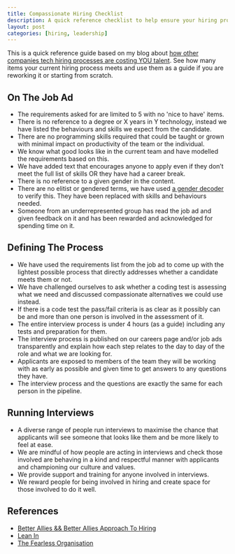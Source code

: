 ```yaml
---
title: Compassionate Hiring Checklist
description: A quick reference checklist to help ensure your hiring process sets the candidates and your company up for success.
layout: post
categories: [hiring, leadership]
---
```

This is a quick reference guide based on my blog about [how other companies tech hiring processes are costing YOU talent](https://outragedpinkracoon.com/2021/04/27/other-companies-hiring-processes-are-costing-you-talent.html). See how many items your current hiring process meets and use them as a guide if you are reworking it or starting from scratch.

## On The Job Ad
- The requirements asked for are limited to 5 with no 'nice to have' items.
- There is no reference to a degree or X years in Y technology, instead we have listed the behaviours and skills we expect from the candidate.
- There are no programming skills required that could be taught or grown with minimal impact on productivity of the team or the individual.
- We know what good looks like in the current team and have modelled the requirements based on this.
- We have added text that encourages anyone to apply even if they don’t meet the full list of skills OR they have had a career break.
- There is no reference to a given gender in the content.
- There are no elitist or gendered terms, we have used [a gender decoder](http://gender-decoder.katmatfield.com/) to verify this. They have been replaced with skills and behaviours needed.
- Someone from an underrepresented group has read the job ad and given feedback on it and has been rewarded and acknowledged for spending time on it.

## Defining The Process

- We have used the requirements list from the job ad to come up with the lightest possible process that directly addresses whether a candidate meets them or not.
- We have challenged ourselves to ask whether a coding test is assessing what we need and discussed compassionate alternatives we could use instead.
- If there is a code test the pass/fail criteria is as clear as it possibly can be and more than one person is involved in the assessment of it.
- The entire interview process is under 4 hours (as a guide) including any tests and preparation for them.
- The interview process is published on our careers page and/or job ads transparently and explain how each step relates to the day to day of the role and what we are looking for.
- Applicants are exposed to members of the team they will be working with as early as possible and given time to get answers to any questions they have.
- The interview process and the questions are exactly the same for each person in the pipeline.

## Running Interviews
- A diverse range of people run interviews to maximise the chance that applicants will see someone that looks like them and be more likely to feel at ease.
- We are mindful of how people are acting in interviews and check those involved are behaving in a kind and respectful manner with applicants and championing our culture and values.
- We provide support and training for anyone involved in interviews.
- We reward people for being involved in hiring and create space for those involved to do it well.

## References
- [Better Allies && Better Allies Approach To Hiring](https://betterallies.com/buy/)
- [Lean In](https://leanin.org/book)
- [The Fearless Organisation](https://fearlessorganization.com/)
